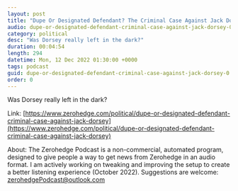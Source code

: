 ```yaml
---
layout: post
title: "Dupe Or Designated Defendant? The Criminal Case Against Jack Dorsey"
audio: dupe-or-designated-defendant-criminal-case-against-jack-dorsey-0
category: political
desc: "Was Dorsey really left in the dark?"
duration: 00:04:54
length: 294
datetime: Mon, 12 Dec 2022 01:30:00 +0000
tags: podcast
guid: dupe-or-designated-defendant-criminal-case-against-jack-dorsey-0
order: 0
---
```

Was Dorsey really left in the dark?

Link: [https://www.zerohedge.com/political/dupe-or-designated-defendant-criminal-case-against-jack-dorsey](https://www.zerohedge.com/political/dupe-or-designated-defendant-criminal-case-against-jack-dorsey)

About: The Zerohedge Podcast is a non-commercial, automated program, designed to give people a way to get news from Zerohedge in an audio format.  I am actively working on tweaking and improving the setup to create a better listening experience (October 2022).  Suggestions are welcome: [zerohedgePodcast@outlook.com](mailto:zerohedgePodcast@outlook.com)